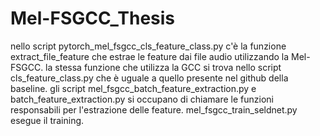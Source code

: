 # Mel-FSGCC_Thesis

nello script pytorch_mel_fsgcc_cls_feature_class.py c'è la funzione extract_file_feature che estrae le feature dai file audio utilizzando la Mel-FSGCC. la stessa funzione che utilizza la GCC si trova nello script cls_feature_class.py che è uguale a quello presente nel github della baseline. gli script mel_fsgcc_batch_feature_extraction.py e batch_feature_extraction.py si occupano di chiamare le funzioni responsabili per l'estrazione delle feature. mel_fsgcc_train_seldnet.py esegue il training.
